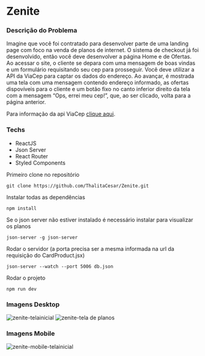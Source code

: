 # Zenite

### Descrição do Problema

Imagine que você foi contratado para desenvolver parte de uma
landing page com foco na venda de planos de internet. O
sistema de checkout já foi desenvolvido, então você deve
desenvolver a página Home e de Ofertas.
Ao acessar o site, o cliente se depara com uma mensagem de
boas vindas e um formulário requisitando seu cep para
prosseguir. Você deve utilizar a API da ViaCep para captar os
dados do endereço. Ao avançar, é mostrada uma tela com uma
mensagem contendo endereço informado, as ofertas dispovíveis
para o cliente e um botão fixo no canto inferior direito da
tela com a mensagem “Ops, errei meu cep!”, que, ao ser
clicado, volta para a página anterior.

Para informação da api ViaCep [clique aqui](https://viacep.com.br/).

### Techs 

* ReactJS
* Json Server 
* React Router 
* Styled Components


Primeiro clone no repositório

    git clone https://github.com/ThalitaCesar/Zenite.git

Instalar todas as dependências 


    npm install


Se o json server não estiver instalado é necessário instalar para visualizar os planos


    json-server -g json-server


Rodar o servidor (a porta precisa ser a mesma informada na url da requisição do CardProduct.jsx)

    json-server --watch --port 5006 db.json

Rodar o projeto

    npm run dev


### Imagens Desktop
![zenite-telainicial](https://user-images.githubusercontent.com/83131771/195320891-bfc56bcd-f6ef-4bc9-9574-a23b8f0b6835.png)
![zenite-tela de planos](https://user-images.githubusercontent.com/83131771/195320896-36684a4b-b922-45e7-bfdb-50ed87c55430.png)


### Imagens Mobile 

![zenite-mobile-telainicial](https://user-images.githubusercontent.com/83131771/195320941-0fccca2a-c4c6-46b3-824d-4c8a760176a6.png)



